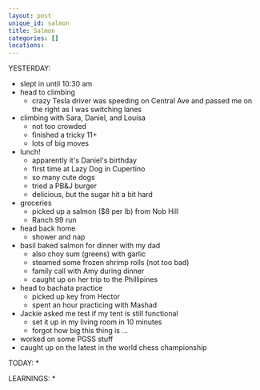 ```yaml
---
layout: post
unique_id: salmon
title: Salmon
categories: []
locations: 
---
```


YESTERDAY:
* slept in until 10:30 am
* head to climbing
  * crazy Tesla driver was speeding on Central Ave and passed me on the right as I was switching lanes
* climbing with Sara, Daniel, and Louisa
  * not too crowded
  * finished a tricky 11+
  * lots of big moves
* lunch!
  * apparently it's Daniel's birthday
  * first time at Lazy Dog in Cupertino
  * so many cute dogs
  * tried a PB&J burger
  * delicious, but the sugar hit a bit hard
* groceries
  * picked up a salmon ($8 per lb) from Nob Hill
  * Ranch 99 run
* head back home
  * shower and nap
* basil baked salmon for dinner with my dad
  * also choy sum (greens) with garlic
  * steamed some frozen shrimp rolls (not too bad)
  * family call with Amy during dinner
  * caught up on her trip to the Phillipines
* head to bachata practice
  * picked up key from Hector
  * spent an hour practicing with Mashad
* Jackie asked me test if my tent is still functional
  * set it up in my living room in 10 minutes
  * forgot how big this thing is ...
* worked on some PGSS stuff
* caught up on the latest in the world chess championship

TODAY:
* 

LEARNINGS:
* 
